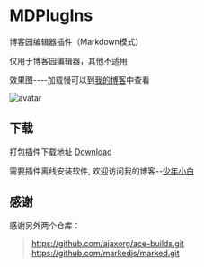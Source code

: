 # MDPlugIns
博客园编辑器插件（Markdown模式）

仅用于博客园编辑器，其他不适用

效果图----加载慢可以到[我的博客][少年小白]中查看

![avatar](https://images.cnblogs.com/cnblogs_com/so-easy/1609140/o_%E6%89%A9%E5%B1%95%E7%A8%8B%E5%BA%8F.PNG)

## 下载
打包插件下载地址 [Download](https://files.cnblogs.com/files/so-easy/MDPlugIns.rar "下载")

需要插件离线安装软件, 欢迎访问我的博客--[少年小白]

## 感谢
感谢另外两个仓库：
> https://github.com/ajaxorg/ace-builds.git  
> https://github.com/markedjs/marked.git


[少年小白]: https://www.cnblogs.com/so-easy/p/9782901.html
